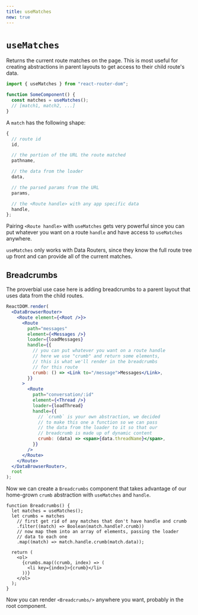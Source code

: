 ```yaml
---
title: useMatches
new: true
---
```


# `useMatches`

Returns the current route matches on the page. This is most useful for creating abstractions in parent layouts to get access to their child route's data.

```js
import { useMatches } from "react-router-dom";

function SomeComponent() {
  const matches = useMatches();
  // [match1, match2, ...]
}
```

A `match` has the following shape:

```js
{
  // route id
  id,

  // the portion of the URL the route matched
  pathname,

  // the data from the loader
  data,

  // the parsed params from the URL
  params,

  // the <Route handle> with any app specific data
  handle,
};
```

Pairing `<Route handle>` with `useMatches` gets very powerful since you can put whatever you want on a route `handle` and have access to `useMatches` anywhere.

<docs-warning>`useMatches` only works with Data Routers, since they know the full route tree up front and can provide all of the current matches.</docs-warning>

## Breadcrumbs

The proverbial use case here is adding breadcrumbs to a parent layout that uses data from the child routes.

```jsx filename=app.jsx
ReactDOM.render(
  <DataBrowserRouter>
    <Route element={<Root />}>
      <Route
        path="messages"
        element={<Messages />}
        loader={loadMessages}
        handle={{
          // you can put whatever you want on a route handle
          // here we use "crumb" and return some elements,
          // this is what we'll render in the breadcrumbs
          // for this route
          crumb: () => <Link to="/message">Messages</Link>,
        }}
      >
        <Route
          path="conversation/:id"
          element={<Thread />}
          loader={loadThread}
          handle={{
            // `crumb` is your own abstraction, we decided
            // to make this one a function so we can pass
            // the data from the loader to it so that our
            // breadcrumb is made up of dynamic content
            crumb: (data) => <span>{data.threadName}</span>,
          }}
        />
      </Route>
    </Route>
  </DataBrowserRouter>,
  root
);
```

Now we can create a `Breadcrumbs` component that takes advantage of our home-grown `crumb` abstraction with `useMatches` and `handle`.

```tsx filename=components/breadcrumbs.jsx
function Breadcrumbs() {
  let matches = useMatches();
  let crumbs = matches
    // first get rid of any matches that don't have handle and crumb
    .filter((match) => Boolean(match.handle?.crumb))
    // now map them into an array of elements, passing the loader
    // data to each one
    .map((match) => match.handle.crumb(match.data));

  return (
    <ol>
      {crumbs.map((crumb, index) => (
        <li key={index}>{crumb}</li>
      ))}
    </ol>
  );
}
```

Now you can render `<Breadcrumbs/>` anywhere you want, probably in the root component.
